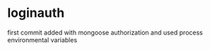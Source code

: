 # loginauth
first commit added with mongoose authorization and used process environmental variables

